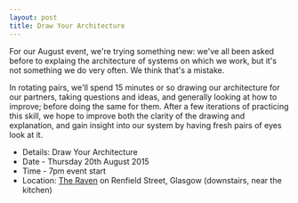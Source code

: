 ```yaml
---
layout: post
title: Draw Your Architecture
---
```


For our August event, we're trying something new: we've all been asked before to explaing the architecture of systems on which we work, but it's not something we do very often. We think that's a mistake.

In rotating pairs, we'll spend 15 minutes or so drawing our architecture for our partners, taking questions and ideas, and generally looking at how to improve; before doing the same for them. After a few iterations of practicing this skill, we hope to improve both the clarity of the drawing and explanation, and gain insight into our system by having fresh pairs of eyes look at it.

* Details: Draw Your Architecture
* Date - Thursday 20th August 2015
* Time - 7pm event start
* Location: <a href="https://goo.gl/maps/vWn1J">The Raven</a> on Renfield Street, Glasgow (downstairs, near the kitchen)

